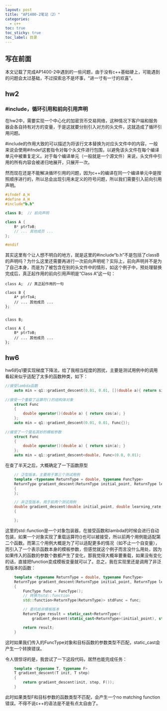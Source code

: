 ```yaml
---
layout: post
title: "AP1400-2笔记（2）"
categories:
  - c++
toc: true
toc_sticky: true
toc_label: 目录
---
```



## 写在前面

本文记载了完成AP1400-2中遇到的一些问题，由于没有c++基础硬上，可能遇到的问题会太过基础，不过探索总不是坏事，“进一寸有一寸的欢喜”。

## hw2

### #include，循环引用和前向引用声明

在hw2中，需要实现一个中心化的加密货币交易网络，这种情况下客户端和服务器会各自持有对方的变量，于是这就要分别引入对方的头文件，这就造成了循环引用问题。

#include的作用大致的可以描述为将该行文本替换为对应头文件中的内容，一般来说会使用#ifndef这套指令对每个头文件进行包围，以避免该头文件在每个编译单元中被重复定义。对于每个编译单元（一般就是一个源文件）来说，头文件中引用的所有内容会被递归地展开，只展开一次。

然而现在还是不能解决循环引用的问题，因为c++的编译在同一个编译单元中是按照顺序进行的，所以总会出现引用未定义的符号问题，所以我们需要引入前向引用声明。

```c++
#ifndef A_H
#define A_H
#include"b.h"

class B;  // 前向声明

class A {
    B* ptrToB;
    // ... 其他成员 ...
};

#endif

```

其实这里有个让人想不明白的地方，就是这里的#include“b.h”不是包括了classB的声明吗？为什么这里还需要再进行一次前向声明呢？实际上，前向声明并不是为了自己本身，而是为了被包含在别的头文件中的情形，如这个例子中，预处理替换完成后，真正起作用的前向引用声明是“Class A”这一句：

```
class A;  // 真正起作用的一句

class B {
    A* ptrToA;
    // ... 其他成员 ...
};


class B;  

class A {
    B* ptrToB;
    // ... 其他成员 ...
};
```



## hw6

hw6的q1要实现梯度下降法，给了我相当程度的困扰，主要是测试用例中的调用看起来似乎适配了太多的函数种类，如下：

```c++
//接受lambda函数
    auto min = q1::gradient_descent(0.01, 0.01, [](double a){ return sin(a) + cos(a); });
                                    
//接受一个重载了运算符()的结构体对象
    struct Func
    {
        double operator()(double a) { return cos(a); }
    };
    auto min = q1::gradient_descent(0.01, 0.01, Func{});
    
//接受了一个莫名其妙的模板参数
    struct Func
    {
        double operator()(double a) { return sin(a); }
    };
    auto min = q1::gradient_descent<double, Func>(0.0, 0.01);
```

在查了半天之后，大概确定了一下函数原型

```c++
    // 泛型版本，主要用于第三个测试用例
    template <typename ReturnType = double, typename FuncType>
    ReturnType gradient_descent(ReturnType initial_point, ReturnType learning_rate)
    {      
    };

    // 非泛型版本，用于前两个测试用例
    double gradient_descent(double initial_point, double learning_rate, std::function<double(double)> func)
    {

    };

```

这里的std::function是一个对象包装器，在接受函数和lambda的时候会进行自动包装，如果一个对象实现了重载运算符()也可以被接受，所以前两个用例能适配第二个函数。而第三个用例大概是为了可以适配更多的情况（如不止一个自变量），而引入了一个表示函数本身的模板参数，但感觉就这个例子而言没什么用处，因为如果传入的函数的参数个数都产生了变化，那我觉得大概率要重载，如果没有变化的话，直接把function变成模板变量就可以了。总之，我在实现里还是调用了非泛型版本的函数：

```c++
    template <typename ReturnType = double, typename FuncType>
    ReturnType gradient_descent(ReturnType initial_point, ReturnType learning_rate)
    {
        FuncType func = FuncType();
        // 转换为std::function
        std::function<ReturnType(ReturnType)> stdFunc = func;

        // 委托给非模板版本
        ReturnType result = static_cast<ReturnType>(
            gradient_descent(static_cast<ReturnType>(initial_point), static_cast<ReturnType>(learning_rate), stdFunc));

        return result;
    }
```

这时如果我们传入的FuncType对象和目标函数的参数类型不匹配，static_cast会产生一个转换错误。

令人很惊讶的是，我尝试了一下这段代码，居然也能完成任务：

```c++
    template <typename T, typename F>
    T gradient_descent(T init, T step)
    {
        return gradient_descent(init, step, F());
    }
```

此时如果类型F和目标参数的函数类型不匹配，会产生一个no matching function错误。不得不说c++的语法是不是有点太自由了。